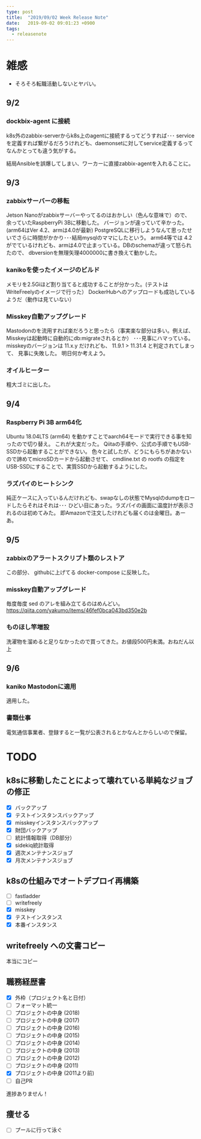 ```yaml
---
type: post
title:  "2019/09/02 Week Release Note"
date:   2019-09-02 09:01:23 +0900
tags:
  - releasenote
---
```

# 雑感

* そろそろ転職活動しないとヤバい。

## 9/2

### dockbix-agent に接続

k8s外のzabbix-serverからk8s上のagentに接続するってどうすれば･･･
serviceを定義すれば繋がるだろうけれども、daemonsetに対してservice定義するってなんかとっても違う気がする。

結局Ansibleを誤爆してしまい、ワーカーに直接zabbix-agentを入れることに。

## 9/3

### zabbixサーバーの移転

Jetson Nanoがzabbixサーバーやってるのはおかしい（色んな意味で）ので、余っていたRaspberryPi 3Bに移動した。
バージョンが違っていて辛かった。 (arm64はVer 4.2、armは4.0が最新)
PostgreSQLに移行しようなんて思ったせいでさらに時間がかかり･･･結局mysqlのママにしたという。
arm64等では 4.2がでているけれども、armは4.0で止まっている。DBのschemaが違って怒られたので、
dbversionを無理矢理4000000に書き換えて動かした。

### kanikoを使ったイメージのビルド

メモリを2.5Giほど割り当てると成功することが分かった。(テストはWriteFreelyのイメージで行った）
DockerHubへのアップロードも成功しているようだ（動作は見ていない）

### Misskey自動アップグレード

Mastodonのを流用すれば楽だろうと思ったら（事実楽な部分は多い。例えば、Misskeyは起動時に自動的にdb:migrateされるとか）
･･･見事にハマっている。misskeyのバージョンは 11.x.y だけれども、 11.9.1 > 11.31.4 と判定されてしまって、
見事に失敗した。 明日何か考えよう。

### オイルヒーター

粗大ゴミに出した。

## 9/4

### Raspberry Pi 3B arm64化

Ubuntu 18.04LTS (arm64) を動かすことでaarch64モードで実行できる事を知ったので切り替え。
これが大変だった。 Qiitaの手順や、公式の手順でもUSB-SSDから起動することができない。
色々と試したが、どうにもらちがあかないので諦めてmicroSDカードから起動させて、
cmdline.txt の rootfs の指定をUSB-SSDにすることで、実質SSDから起動するようにした。

### ラズパイのヒートシンク

純正ケースに入っているんだけれども、swapなしの状態でMysqlのdumpをロードしたらそれはそれは･･･
ひどい目にあった。ラズパイの画面に温度計が表示されるのは初めてみた。
即Amazonで注文したけれども届くのは金曜日。あーあ。

## 9/5

### zabbixのアラートスクリプト類のレストア

この部分、 githubに上げてる docker-compose に反映した。

### misskey自動アップグレード

毎度毎度 sed のアレを組み立てるのはめんどい。
https://qiita.com/yakumo/items/46fef0bca043bd350e2b

### ものほし竿増設

洗濯物を溜めると足りなかったので買ってきた。お値段500円未満。おねだん以上

## 9/6 

### kaniko Mastodonに適用

適用した。

### 書類仕事

電気通信事業者、登録すると一覧が公表されるとかなんとからしいので保留。

# TODO

## k8sに移動したことによって壊れている単純なジョブの修正

- [x] バックアップ
- [x] テストインスタンスバックアップ
- [x] misskeyインスタンスバックアップ
- [x] 財団バックアップ
- [ ] 統計情報取得（DB部分）
- [x] sidekiq統計取得 
- [x] 週次メンテナンスジョブ
- [x] 月次メンテナンスジョブ

## k8sの仕組みでオートデプロイ再構築
- [ ] fastladder
- [ ] writefreely
- [x] misskey
- [x] テストインスタンス
- [x] 本番インスタンス

## writefreely への文書コピー

本当にコピー

## 職務経歴書

- [x] 外枠（プロジェクト名と日付）
- [ ] フォーマット統一
- [ ] プロジェクトの中身 (2018)
- [ ] プロジェクトの中身 (2017)
- [ ] プロジェクトの中身 (2016)
- [ ] プロジェクトの中身 (2015)
- [ ] プロジェクトの中身 (2014)
- [ ] プロジェクトの中身 (2013)
- [ ] プロジェクトの中身 (2012)
- [ ] プロジェクトの中身 (2011)
- [x] プロジェクトの中身 (2011より前)
- [ ] 自己PR

進捗ありません！

## 痩せる

- [ ] プールに行って泳ぐ

